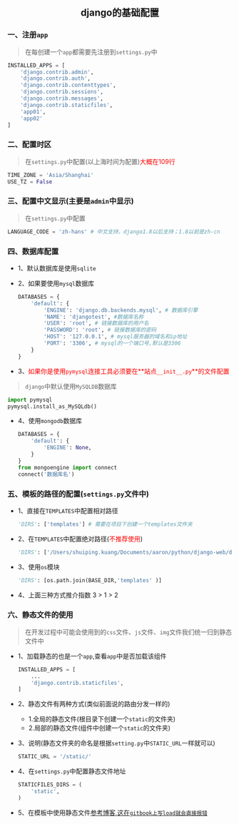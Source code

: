 ## <center>django的基础配置</center>

### 一、注册`app`
> 在每创建一个`app`都需要先注册到`settings.py`中

```py
INSTALLED_APPS = [
    'django.contrib.admin',
    'django.contrib.auth',
    'django.contrib.contenttypes',
    'django.contrib.sessions',
    'django.contrib.messages',
    'django.contrib.staticfiles',
    'app01',
    'app02'
]
```

### 二、配置时区

> 在`settings.py`中配置(以上海时间为配置)<font color="#f00">大概在109行</font>

```py
TIME_ZONE = 'Asia/Shanghai'
USE_TZ = False
```

### 三、配置中文显示(主要是`admin`中显示)

> 在`settings.py`中配置

  ```py
  LANGUAGE_CODE = 'zh-hans' # 中文支持，django1.8以后支持；1.8以前是zh-cn
  ```

### 四、数据库配置

* 1、默认数据库是使用`sqlite`
* 2、如果要使用`mysql`数据库

  ```py
  DATABASES = {
      'default': {
          'ENGINE': 'django.db.backends.mysql', # 数据库引擎
          'NAME': 'djangotest', #数据库名称
          'USER': 'root', # 链接数据库的用户名
          'PASSWORD': 'root', # 链接数据库的密码
          'HOST': '127.0.0.1', # mysql服务器的域名和ip地址
          'PORT': '3306', # mysql的一个端口号,默认是3306
      }
  }
  ```

* 3、<font color="#f00">如果你是使用`pymysql`连接工具必须要在**站点`__init__.py`**的文件配置</font>
> `django`中默认使用`MySQLDB`数据库

  ```py
  import pymysql
  pymysql.install_as_MySQLdb()
  ```

* 4、使用`mongodb`数据库

  ```py
  DATABASES = {
      'default': {
          'ENGINE': None,
      }
  }
  from mongoengine import connect
  connect('数据库名')
  ```

### 五、模板的路径的配置(`settings.py`文件中)

* 1、直接在`TEMPLATES`中配置相对路径

  ```py
  'DIRS': ['templates'] # 需要在项目下创建一个templates文件夹
  ```

* 2、在`TEMPLATES`中配置绝对路径(<font color="#f00">不推荐使用</font>)

  ```py
  'DIRS': ['/Users/shuiping.kuang/Documents/aaron/python/django-web/demo01/templates']
  ```

* 3、使用`os`模块

  ```py
  'DIRS': [os.path.join(BASE_DIR,'templates' )]
  ```

* 4、上面三种方式推介指数 3 > 1 > 2

### 六、静态文件的使用

> 在开发过程中可能会使用到的`css`文件、`js`文件、`img`文件我们统一归到静态文件中

* 1、加载静态的也是一个`app`,查看`app`中是否加载该组件

  ```py
  INSTALLED_APPS = [
      ...
      'django.contrib.staticfiles',
  ]
  ```

* 2、静态文件有两种方式(类似前面说的路由分发一样的)
  * 1.全局的静态文件(根目录下创建一个`static`的文件夹)
  * 2.局部的静态文件(组件中创建一个`static`的文件夹)

* 3、说明(静态文件夹的命名是根据`setting.py`中`STATIC_URL`一样就可以)

  ```py
  STATIC_URL = '/static/'
  ```
* 4、在`settings.py`中配置静态文件地址

  ```py
  STATICFILES_DIRS = (
      'static',
  )
  ```

* 5、在模板中使用静态文件[参考博客,这在`gitbook上写load就会直接报错`](https://blog.csdn.net/kuangshp128/article/details/75578736)


